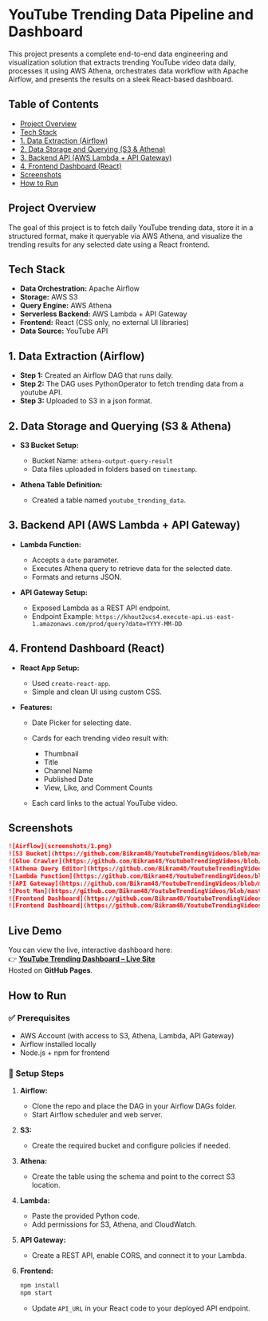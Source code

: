 # YouTube Trending Data Pipeline and Dashboard

This project presents a complete end-to-end data engineering and visualization solution that extracts trending YouTube video data daily, processes it using AWS Athena, orchestrates data workflow with Apache Airflow, and presents the results on a sleek React-based dashboard.

## Table of Contents

- [Project Overview](#project-overview)
- [Tech Stack](#tech-stack)
- [1. Data Extraction (Airflow)](#1-data-extraction-airflow)
- [2. Data Storage and Querying (S3 & Athena)](#2-data-storage-and-querying-s3--athena)
- [3. Backend API (AWS Lambda + API Gateway)](#3-backend-api-aws-lambda--api-gateway)
- [4. Frontend Dashboard (React)](#4-frontend-dashboard-react)
- [Screenshots](#screenshots)
- [How to Run](#how-to-run)

## Project Overview

The goal of this project is to fetch daily YouTube trending data, store it in a structured format, make it queryable via AWS Athena, and visualize the trending results for any selected date using a React frontend.

## Tech Stack

- **Data Orchestration:** Apache Airflow
- **Storage:** AWS S3
- **Query Engine:** AWS Athena
- **Serverless Backend:** AWS Lambda + API Gateway
- **Frontend:** React (CSS only, no external UI libraries)
- **Data Source:** YouTube API

## 1. Data Extraction (Airflow)

- **Step 1:** Created an Airflow DAG that runs daily.
- **Step 2:** The DAG uses PythonOperator to fetch trending data from a youtube API.
- **Step 3:** Uploaded to S3 in a json format.

## 2. Data Storage and Querying (S3 & Athena)

- **S3 Bucket Setup:**

  - Bucket Name: `athena-output-query-result`
  - Data files uploaded in folders based on `timestamp`.

- **Athena Table Definition:**

  - Created a table named `youtube_trending_data`.

## 3. Backend API (AWS Lambda + API Gateway)

- **Lambda Function:**

  - Accepts a `date` parameter.
  - Executes Athena query to retrieve data for the selected date.
  - Formats and returns JSON.

- **API Gateway Setup:**

  - Exposed Lambda as a REST API endpoint.
  - Endpoint Example: `https://khout2ucs4.execute-api.us-east-1.amazonaws.com/prod/query?date=YYYY-MM-DD`

## 4. Frontend Dashboard (React)

- **React App Setup:**

  - Used `create-react-app`.
  - Simple and clean UI using custom CSS.

- **Features:**

  - Date Picker for selecting date.
  - Cards for each trending video result with:

    - Thumbnail
    - Title
    - Channel Name
    - Published Date
    - View, Like, and Comment Counts

  - Each card links to the actual YouTube video.

## Screenshots

```md
![Airflow](screenshots/1.png)
![S3 Bucket](https://github.com/Bikram48/YoutubeTrendingVideos/blob/master/screenshots/2.png)
![Glue Crawler](https://github.com/Bikram48/YoutubeTrendingVideos/blob/master/screenshots/7.png)
![Athena Query Editor](https://github.com/Bikram48/YoutubeTrendingVideos/blob/master/screenshots/3.png)
![Lambda Function](https://github.com/Bikram48/YoutubeTrendingVideos/blob/master/screenshots/6.png)
![API Gateway](https://github.com/Bikram48/YoutubeTrendingVideos/blob/master/screenshots/5.png)
![Post Man](https://github.com/Bikram48/YoutubeTrendingVideos/blob/master/screenshots/4.png)
![Frontend Dashboard](https://github.com/Bikram48/YoutubeTrendingVideos/blob/master/screenshots/10.png)
![Frontend Dashboard](https://github.com/Bikram48/YoutubeTrendingVideos/blob/master/screenshots/11.png)
```

## Live Demo

You can view the live, interactive dashboard here:  
👉 **[YouTube Trending Dashboard – Live Site](https://bikram48.github.io/youtube_trending_ui/)**  
Hosted on **GitHub Pages**.

## How to Run

### ✅ Prerequisites

- AWS Account (with access to S3, Athena, Lambda, API Gateway)
- Airflow installed locally
- Node.js + npm for frontend

### 🔧 Setup Steps

1. **Airflow:**

   - Clone the repo and place the DAG in your Airflow DAGs folder.
   - Start Airflow scheduler and web server.

2. **S3:**

   - Create the required bucket and configure policies if needed.

3. **Athena:**

   - Create the table using the schema and point to the correct S3 location.

4. **Lambda:**

   - Paste the provided Python code.
   - Add permissions for S3, Athena, and CloudWatch.

5. **API Gateway:**

   - Create a REST API, enable CORS, and connect it to your Lambda.

6. **Frontend:**

   ```bash
   npm install
   npm start
   ```

   - Update `API_URL` in your React code to your deployed API endpoint.
